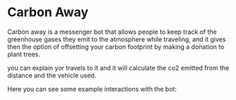 # Carbon Away

Carbon away is a messenger bot that allows people to keep track of the greenhouse gases they emit to the atmosphere while traveling, and it gives then the option of offsetting your carbon footprint by making a donation to plant trees.

you can explain yor travels to it and it will calculate the co2 emitted from the distance and the vehicle used.

Here you can see some example interactions with the bot:


